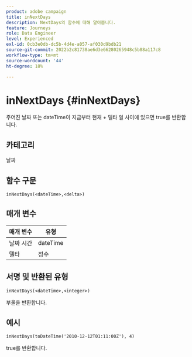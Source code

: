 ```yaml
---
product: adobe campaign
title: inNextDays
description: NextDays의 함수에 대해 알아봅니다.
feature: Journeys
role: Data Engineer
level: Experienced
exl-id: 0cb3e0db-dc5b-4d4e-a057-af030d9bdb21
source-git-commit: 2022b2c81738ae6d3e66280265948c5b88a117c8
workflow-type: tm+mt
source-wordcount: '44'
ht-degree: 18%

---
```


# inNextDays {#inNextDays}

주어진 날짜 또는 dateTime이 지금부터 현재 + 델타 일 사이에 있으면 true를 반환합니다.

## 카테고리

날짜

## 함수 구문

`inNextDays(<dateTime>,<delta>)`

## 매개 변수

| 매개 변수 | 유형 |
|-----------|------------------|
| 날짜 시간 | dateTime |
| 델타 | 정수 |

## 서명 및 반환된 유형

`inNextDays(<dateTime>,<integer>)`

부울을 반환합니다.

## 예시

`inNextDays(toDateTime('2010-12-12T01:11:00Z'), 4)`

true를 반환합니다.
